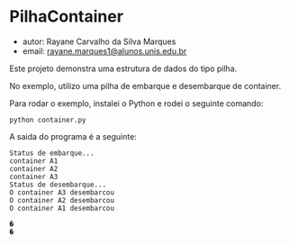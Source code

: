 # PilhaContainer

- autor: Rayane Carvalho da Silva Marques
- email: rayane.marques1@alunos.unis.edu.br

Este projeto demonstra uma estrutura de dados do tipo pilha.

No exemplo, utilizo uma pilha de embarque e desembarque de container.

Para rodar o exemplo, instalei o Python e rodei o seguinte comando:

```
python container.py
```

A saida do programa é a seguinte:

```
Status de embarque...
container A1
container A2
container A3
Status de desembarque...
O container A3 desembarcou
O container A2 desembarcou
O container A1 desembarcou

```
```#� �p�i�l�h�a�-�d�e�-�c�o�n�t�a�i�n�e�r�
�
�
